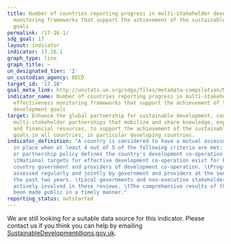 ```yaml
---
title: Number of countries reporting progress in multi-stakeholder development effectiveness
  monitoring frameworks that support the achievement of the sustainable development
  goals
permalink: /17-16-1/
sdg_goal: 17
layout: indicator
indicator: 17.16.1
graph_type: line
graph_title: ~
un_designated_tier: '2'
un_custodian_agency: OECD
target_id: '17.16'
goal_meta_link: http://unstats.un.org/sdgs/files/metadata-compilation/Metadata-Goal-17.pdf
indicator_name: Number of countries reporting progress in multi-stakeholder development
  effectiveness monitoring frameworks that support the achievement of the sustainable
  development goals
target: Enhance the global partnership for sustainable development, complemented by
  multi-stakeholder partnerships that mobilize and share knowledge, expertise, technology
  and financial resources, to support the achievement of the sustainable development
  goals in all countries, in particular developing countries.
indicator_definition: "A country is considered to have a mutual assessment of progress
  in place when at least 4 out of 5 of the following criteria are met: \tAn aid policy
  or partnership policy defines the country's development co-operation priorities.
  \tNational targets for effective development co-operation exist for both the developing
  country government and providers of development co-operation. \tProgress has been
  assessed regularly and jointly by government and providers at the senior level in
  the past two years. \tLocal governments and non-executive stakeholders have been
  actively involved in these reviews. \tThe comprehensive results of the review have
  been made public in a timely manner."
reporting_status: notstarted
---
```


We are still looking for a suitable data source for this indicator. Please contact us if you think you can help by emailing <a href="mailto:SustainableDevelopment@ons.gov.uk">SustainableDevelopment@ons.gov.uk</a>.


